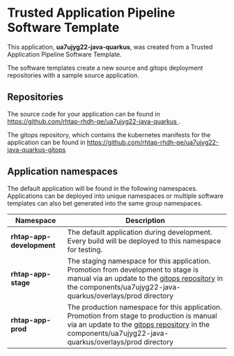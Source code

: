 # Trusted Application Pipeline Software Template

This application, **ua7ujyg22-java-quarkus**, was created from a Trusted Application Pipeline Software Template.

The software templates create a new source and gitops deployment repositories with a sample source application. 

## Repositories

The source code for your application can be found in [https://github.com/rhtap-rhdh-qe/ua7ujyg22-java-quarkus ](https://github.com/rhtap-rhdh-qe/ua7ujyg22-java-quarkus ).
 
The gitops repository, which contains the kubernetes manifests for the application can be found in 
[https://github.com/rhtap-rhdh-qe/ua7ujyg22-java-quarkus-gitops ](https://github.com/rhtap-rhdh-qe/ua7ujyg22-java-quarkus-gitops ) 

## Application namespaces 

The default application will be found in the following namespaces. Applications can be deployed into unique namespaces or multiple software templates can also bet generated into the same group namespaces.  

|  Namespace   |  Description   |  
| -------- | -------- |   
| **rhtap-app-development** | The default application during development. Every build will be deployed to this namespace for testing. | 
| **rhtap-app-stage** | The staging namespace for this application. Promotion from development to stage is manual via an update to the [gitops repository](https://github.com/rhtap-rhdh-qe/ua7ujyg22-java-quarkus-gitops ) in the components/ua7ujyg22-java-quarkus/overlays/prod directory |  
| **rhtap-app-prod** | The production namespace for this application. Promotion from stage to production is manual via an update to the [gitops repository](https://github.com/rhtap-rhdh-qe/ua7ujyg22-java-quarkus-gitops ) in the components/ua7ujyg22-java-quarkus/overlays/prod directory | 